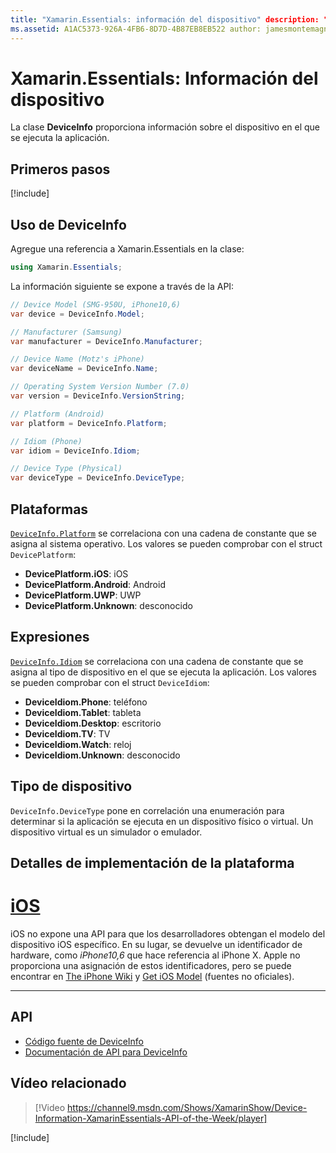 ```yaml
---
title: "Xamarin.Essentials: información del dispositivo" description: "En este documento se describe la clase DeviceInfo de Xamarin.Essentials, que proporciona información sobre el dispositivo en el que se ejecuta la aplicación."
ms.assetid: A1AC5373-926A-4FB6-8D7D-4B87EB8EB522 author: jamesmontemagno ms.custom: video ms.author: jamont ms.date: 11/04/2018 no-loc: [Xamarin.Forms, Xamarin.Essentials]
---
```


# <a name="xamarinessentials-device-information"></a>Xamarin.Essentials: Información del dispositivo

La clase **DeviceInfo** proporciona información sobre el dispositivo en el que se ejecuta la aplicación.

## <a name="get-started"></a>Primeros pasos

[!include[](~/essentials/includes/get-started.md)]

## <a name="using-deviceinfo"></a>Uso de DeviceInfo

Agregue una referencia a Xamarin.Essentials en la clase:

```csharp
using Xamarin.Essentials;
```

La información siguiente se expone a través de la API:

```csharp
// Device Model (SMG-950U, iPhone10,6)
var device = DeviceInfo.Model;

// Manufacturer (Samsung)
var manufacturer = DeviceInfo.Manufacturer;

// Device Name (Motz's iPhone)
var deviceName = DeviceInfo.Name;

// Operating System Version Number (7.0)
var version = DeviceInfo.VersionString;

// Platform (Android)
var platform = DeviceInfo.Platform;

// Idiom (Phone)
var idiom = DeviceInfo.Idiom;

// Device Type (Physical)
var deviceType = DeviceInfo.DeviceType;
```

## <a name="platforms"></a>Plataformas

[`DeviceInfo.Platform`](xref:Xamarin.Essentials.DeviceInfo.Platform) se correlaciona con una cadena de constante que se asigna al sistema operativo. Los valores se pueden comprobar con el struct `DevicePlatform`:

- **DevicePlatform.iOS**: iOS
- **DevicePlatform.Android**: Android
- **DevicePlatform.UWP**: UWP
- **DevicePlatform.Unknown**: desconocido

## <a name="idioms"></a>Expresiones

[`DeviceInfo.Idiom`](xref:Xamarin.Essentials.DeviceInfo.Idiom) se correlaciona con una cadena de constante que se asigna al tipo de dispositivo en el que se ejecuta la aplicación. Los valores se pueden comprobar con el struct `DeviceIdiom`:

- **DeviceIdiom.Phone**: teléfono
- **DeviceIdiom.Tablet**: tableta
- **DeviceIdiom.Desktop**: escritorio
- **DeviceIdiom.TV**: TV
- **DeviceIdiom.Watch**: reloj
- **DeviceIdiom.Unknown**: desconocido

## <a name="device-type"></a>Tipo de dispositivo

`DeviceInfo.DeviceType` pone en correlación una enumeración para determinar si la aplicación se ejecuta en un dispositivo físico o virtual. Un dispositivo virtual es un simulador o emulador.

## <a name="platform-implementation-specifics"></a>Detalles de implementación de la plataforma

# <a name="ios"></a>[iOS](#tab/ios)

iOS no expone una API para que los desarrolladores obtengan el modelo del dispositivo iOS específico. En su lugar, se devuelve un identificador de hardware, como _iPhone10,6_ que hace referencia al iPhone X. Apple no proporciona una asignación de estos identificadores, pero se puede encontrar en [The iPhone Wiki](https://www.theiphonewiki.com/wiki/Models) y [Get iOS Model](https://github.com/dannycabrera/Get-iOS-Model) (fuentes no oficiales).

--------------

## <a name="api"></a>API

- [Código fuente de DeviceInfo](https://github.com/xamarin/Essentials/tree/master/Xamarin.Essentials/DeviceInfo)
- [Documentación de API para DeviceInfo](xref:Xamarin.Essentials.DeviceInfo)

## <a name="related-video"></a>Vídeo relacionado

> [!Video https://channel9.msdn.com/Shows/XamarinShow/Device-Information-XamarinEssentials-API-of-the-Week/player]

[!include[](~/essentials/includes/xamarin-show-essentials.md)]
